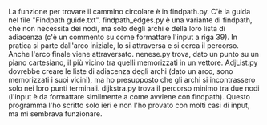 La funzione per trovare il cammino circolare è in findpath.py. C'è la guida nel file "Findpath guide.txt".
findpath_edges.py è una variante di findpath, che non necessita dei nodi, ma solo degli archi e della loro lista di adiacenza (c'è un commento su come formattare l'input a riga 39). In pratica si parte dall'arco iniziale, lo si attraversa e si cerca il percorso. Anche l'arco finale viene attraversato.
nenese.py trova, dato un punto su un piano cartesiano, il più vicino tra quelli memorizzati in un vettore.
AdjList.py dovrebbe creare le liste di adiacenza degli archi (dato un arco, sono memorizzati i suoi vicini), ma ho presupposto che gli archi si incontrassero solo nei loro punti terminali.
dijkstra.py trova il percorso minimo tra due nodi (l'input è da formattare similmente a come avviene con findpath). Questo programma l'ho scritto solo ieri e non l'ho provato con molti casi di input, ma mi sembrava funzionare.
